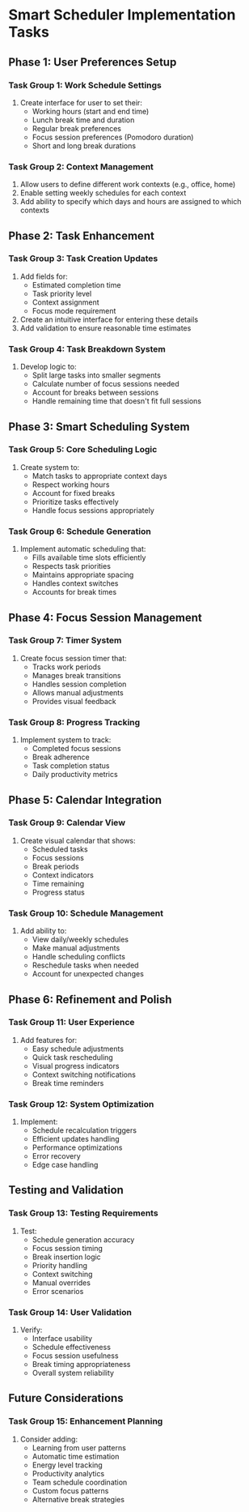 # Smart Scheduler Implementation Tasks

## Phase 1: User Preferences Setup

### Task Group 1: Work Schedule Settings
1. Create interface for user to set their:
   - Working hours (start and end time)
   - Lunch break time and duration
   - Regular break preferences
   - Focus session preferences (Pomodoro duration)
   - Short and long break durations

### Task Group 2: Context Management
1. Allow users to define different work contexts (e.g., office, home)
2. Enable setting weekly schedules for each context
3. Add ability to specify which days and hours are assigned to which contexts

## Phase 2: Task Enhancement

### Task Group 3: Task Creation Updates
1. Add fields for:
   - Estimated completion time
   - Task priority level
   - Context assignment
   - Focus mode requirement
2. Create an intuitive interface for entering these details
3. Add validation to ensure reasonable time estimates

### Task Group 4: Task Breakdown System
1. Develop logic to:
   - Split large tasks into smaller segments
   - Calculate number of focus sessions needed
   - Account for breaks between sessions
   - Handle remaining time that doesn't fit full sessions

## Phase 3: Smart Scheduling System

### Task Group 5: Core Scheduling Logic
1. Create system to:
   - Match tasks to appropriate context days
   - Respect working hours
   - Account for fixed breaks
   - Prioritize tasks effectively
   - Handle focus sessions appropriately

### Task Group 6: Schedule Generation
1. Implement automatic scheduling that:
   - Fills available time slots efficiently
   - Respects task priorities
   - Maintains appropriate spacing
   - Handles context switches
   - Accounts for break times

## Phase 4: Focus Session Management

### Task Group 7: Timer System
1. Create focus session timer that:
   - Tracks work periods
   - Manages break transitions
   - Handles session completion
   - Allows manual adjustments
   - Provides visual feedback

### Task Group 8: Progress Tracking
1. Implement system to track:
   - Completed focus sessions
   - Break adherence
   - Task completion status
   - Daily productivity metrics

## Phase 5: Calendar Integration

### Task Group 9: Calendar View
1. Create visual calendar that shows:
   - Scheduled tasks
   - Focus sessions
   - Break periods
   - Context indicators
   - Time remaining
   - Progress status

### Task Group 10: Schedule Management
1. Add ability to:
   - View daily/weekly schedules
   - Make manual adjustments
   - Handle scheduling conflicts
   - Reschedule tasks when needed
   - Account for unexpected changes

## Phase 6: Refinement and Polish

### Task Group 11: User Experience
1. Add features for:
   - Easy schedule adjustments
   - Quick task rescheduling
   - Visual progress indicators
   - Context switching notifications
   - Break time reminders

### Task Group 12: System Optimization
1. Implement:
   - Schedule recalculation triggers
   - Efficient updates handling
   - Performance optimizations
   - Error recovery
   - Edge case handling

## Testing and Validation

### Task Group 13: Testing Requirements
1. Test:
   - Schedule generation accuracy
   - Focus session timing
   - Break insertion logic
   - Priority handling
   - Context switching
   - Manual overrides
   - Error scenarios

### Task Group 14: User Validation
1. Verify:
   - Interface usability
   - Schedule effectiveness
   - Focus session usefulness
   - Break timing appropriateness
   - Overall system reliability

## Future Considerations

### Task Group 15: Enhancement Planning
1. Consider adding:
   - Learning from user patterns
   - Automatic time estimation
   - Energy level tracking
   - Productivity analytics
   - Team schedule coordination
   - Custom focus patterns
   - Alternative break strategies